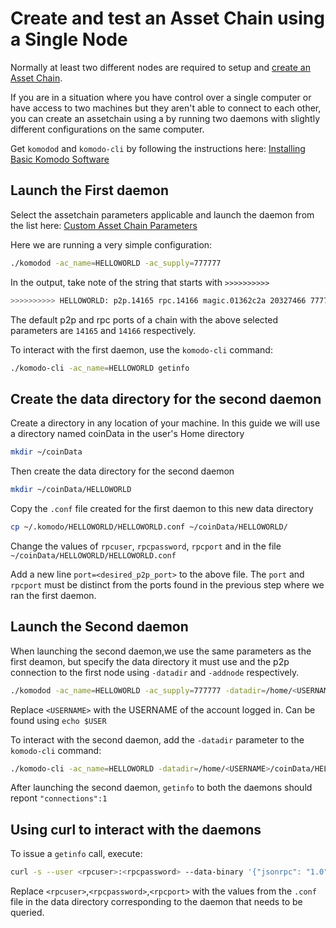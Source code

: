 # Create and test an Asset Chain using a Single Node

Normally at least two different nodes are required to setup and [create an Asset Chain](../basic-docs/installations/creating-asset-chains.html).

If you are in a situation where you have control over a single computer or have access to two machines but they aren't able to connect to each other, you can create an assetchain using a by running two daemons with slightly different configurations on the same computer.

Get `komodod` and `komodo-cli` by following the instructions here: [Installing Basic Komodo Software](../basic-docs/installations/basic-instructions.html#installing-basic-komodo-software)

## Launch the First daemon

Select the assetchain parameters applicable and launch the daemon from the list here: [Custom Asset Chain Parameters](/basic-docs/installations/asset-chain-parameters.html)

Here we are running a very simple configuration:

```bash
./komodod -ac_name=HELLOWORLD -ac_supply=777777
```

In the output, take note of the string that starts with `>>>>>>>>>>`

```bash
>>>>>>>>>> HELLOWORLD: p2p.14165 rpc.14166 magic.01362c2a 20327466 777777 coins
```

The default p2p and rpc ports of a chain with the above selected parameters are `14165` and `14166` respectively.

To interact with the first daemon, use the `komodo-cli` command:

```bash
./komodo-cli -ac_name=HELLOWORLD getinfo
```

## Create the data directory for the second daemon

Create a directory in any location of your machine. In this guide we will use a directory named coinData in the user's Home directory

```bash
mkdir ~/coinData
```

Then create the data directory for the second daemon

```bash
mkdir ~/coinData/HELLOWORLD
```

Copy the `.conf` file created for the first daemon to this new data directory

```bash
cp ~/.komodo/HELLOWORLD/HELLOWORLD.conf ~/coinData/HELLOWORLD/
```

Change the values of `rpcuser`, `rpcpassword`, `rpcport` and in the file `~/coinData/HELLOWORLD/HELLOWORLD.conf`

Add a new line `port=<desired_p2p_port>` to the above file. The `port` and `rpcport` must be distinct from the ports found in the previous step where we ran the first daemon.

## Launch the Second daemon

When launching the second daemon,we use the same parameters as the first deamon, but specify the data directory it must use and the p2p connection to the first node using `-datadir` and `-addnode` respectively.

```bash
./komodod -ac_name=HELLOWORLD -ac_supply=777777 -datadir=/home/<USERNAME>/coinData/HELLOWORLD -addnode=localhost
```

Replace `<USERNAME>` with the USERNAME of the account logged in. Can be found using `echo $USER`

To interact with the second daemon, add the `-datadir` parameter to the `komodo-cli` command:

```bash
./komodo-cli -ac_name=HELLOWORLD -datadir=/home/<USERNAME>/coinData/HELLOWORLD -addnode=localhost getinfo
```

After launching the second daemon, `getinfo` to both the daemons should repont `"connections":1`

## Using curl to interact with the daemons

To issue a `getinfo` call, execute:

```bash
curl -s --user <rpcuser>:<rpcpassword> --data-binary '{"jsonrpc": "1.0", "id": "curltest", "method": "getinfo", "params": []}' -H 'content-type: text/plain;' http://127.0.0.1:<rpcport>/
```

Replace `<rpcuser>`,`<rpcpassword>`,`<rpcport>` with the values from the `.conf` file in the data directory corresponding to the daemon that needs to be queried.
